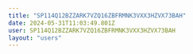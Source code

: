 ```yaml
---
title: "SP114Q12BZZARK7VZQ16ZBFRMNK3VXX3HZVX73BAH"
date: 2024-05-31T11:03:49.801Z
user: SP114Q12BZZARK7VZQ16ZBFRMNK3VXX3HZVX73BAH
layout: "users"
---
```

    